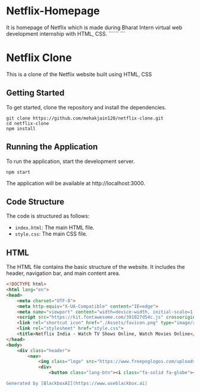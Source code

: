# Netflix-Homepage
It is homepage of Netflix which is made during Bharat Intern virtual web development internship with HTML, CSS.
`````` ```
# Netflix Clone

This is a clone of the Netflix website built using HTML, CSS

## Getting Started

To get started, clone the repository and install the dependencies.

```
git clone https://github.com/mehakjain120/netflix-clone.git
cd netflix-clone
npm install
```

## Running the Application

To run the application, start the development server.

```
npm start
```

The application will be available at http://localhost:3000.

## Code Structure

The code is structured as follows:

* `index.html`: The main HTML file.
* `style.css`: The main CSS file.

## HTML

The HTML file contains the basic structure of the website. It includes the header, navigation bar, and main content area.

```html
<!DOCTYPE html>
<html lang="en">
<head>
    <meta charset="UTF-8">
    <meta http-equiv="X-UA-Compatible" content="IE=edge">
    <meta name="viewport" content="width=device-width, initial-scale=1.0">
    <script src="https://kit.fontawesome.com/391827d54c.js" crossorigin="anonymous"></script>
    <link rel="shortcut icon" href="./Assets/favicon.png" type="image/x-icon">
    <link rel="stylesheet" href="style.css">
    <title>Netflix India - Watch TV Shows Online, Watch Movies Online</title>
</head>
<body>
    <div class="header">
        <nav>
            <img class="logo" src="https://www.freepnglogos.com/uploads/netflix-logo-0.png" alt="logo">
            <div>
                <button class="lang-btn"><i class="fa-solid fa-globe"></i> English <img src="data:image/png;base64,iVBORw0KGgoAAAANSUhEUgAAAOEAAADhCAMAAAAJbSJIAAAAeFBMVEX///8AAAB0dHT8/Pz6+vrn5+fHx8fz8/Pj4+Ps7Oybm5t2

Generated by [BlackboxAI](https://www.useblackbox.ai)

